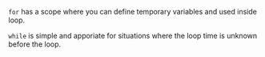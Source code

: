 `for` has a scope where you can define temporary variables and used inside loop.

`while` is simple and apporiate for situations where the loop time is unknown before the loop.
